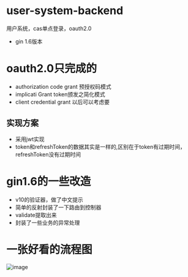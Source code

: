 # user-system-backend
用户系统，cas单点登录，oauth2.0

- gin 1.6版本

# oauth2.0只完成的

- authorization code grant 预授权码模式
- implicati Grant token颁发之简化模式
- client credential grant 以后可以考虑要

## 实现方案
- 采用jwt实现
- token和refreshToken的数据其实是一样的,区别在于token有过期时间，refreshToken没有过期时间


# gin1.6的一些改造
- v10的验证器，做了中文提示
- 简单的反射封装了一下路由到控制器
- validate提取出来
- 封装了一些业务的异常处理

# 一张好看的流程图

![image](./一张好看的流程图.jpg)